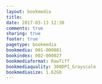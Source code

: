 ```yaml
---
layout: bookmedia
title:
date: 2017-03-13 12:30
comments: true
sharing: true
footer: true
pagetype: bookmedia 
bookmedia: 001-000081
bookindex: 002-000027
bookmediaformat: RawTiff
bookmediaquality: 300DPI_Grayscale
bookmediasize: 1.62Gb
---
```

